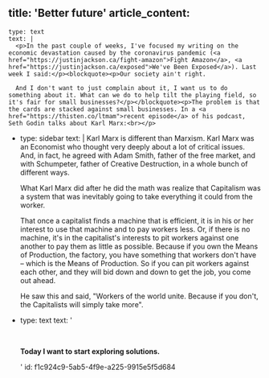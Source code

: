 title: 'Better future'
article_content:
  -
    type: text
    text: |
      <p>In the past couple of weeks, I've focused my writing on the economic devastation caused by the coronavirus pandemic (<a href="https://justinjackson.ca/fight-amazon">Fight Amazon</a>, <a href="https://justinjackson.ca/exposed">We've Been Exposed</a>). Last week I said:</p><blockquote><p>Our society ain't right.
      
      And I don't want to just complain about it, I want us to do something about it. What can we do to help tilt the playing field, so it's fair for small businesses?</p></blockquote><p>The problem is that the cards are stacked against small businesses. In a <a href="https://thisten.co/ltmam">recent episode</a> of his podcast, Seth Godin talks about Karl Marx:<br></p>
  -
    type: sidebar
    text: |
      Karl Marx is different than Marxism. Karl Marx was an Economist who thought very deeply about a lot of critical issues. And, in fact, he agreed with Adam Smith, father of the free market, and with Schumpeter, father of Creative Destruction, in a whole bunch of different ways.
      
      What Karl Marx did after he did the math was realize that Capitalism was a system that was inevitably going to take everything it could from the worker. 
      
      That once a capitalist finds a machine that is efficient, it is in his or her interest to use that machine and to pay workers less. Or, if there is no machine, it's in the capitalist's interests to pit workers against one another to pay them as little as possible. Because if you own the Means of Production, the factory, you have something that workers don't have – which is the Means of Production. So if you can pit workers against each other, and they will bid down and down to get the job, you come out ahead.
      
      He saw this and said, "Workers of the world unite. Because if you don't, the Capitalists will simply take more".
  -
    type: text
    text: '<p><br></p><p><b>Today I want to start exploring solutions.</b></p>'
id: f1c924c9-5ab5-4f9e-a225-9915e5f5d684
